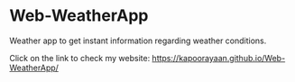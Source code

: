 # Web-WeatherApp
Weather app to get instant information regarding weather conditions.

Click on the link to check my website:
https://kapoorayaan.github.io/Web-WeatherApp/

